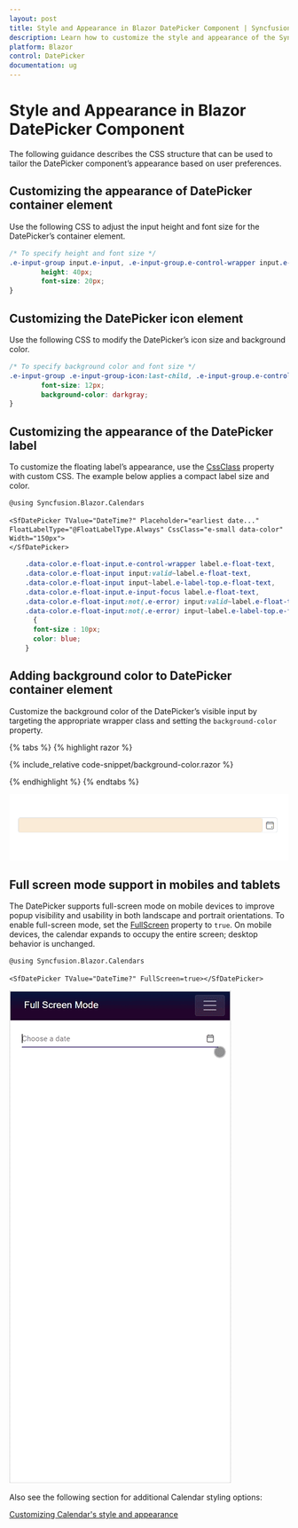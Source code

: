 ```yaml
---
layout: post
title: Style and Appearance in Blazor DatePicker Component | Syncfusion
description: Learn how to customize the style and appearance of the Syncfusion Blazor DatePicker using CSS, including container, icon, label, background color, and mobile full-screen.
platform: Blazor
control: DatePicker
documentation: ug
---
```


# Style and Appearance in Blazor DatePicker Component

The following guidance describes the CSS structure that can be used to tailor the DatePicker component’s appearance based on user preferences.

## Customizing the appearance of DatePicker container element

Use the following CSS to adjust the input height and font size for the DatePicker’s container element.

```css
/* To specify height and font size */
.e-input-group input.e-input, .e-input-group.e-control-wrapper input.e-input {
        height: 40px;
        font-size: 20px;
}
```

## Customizing the DatePicker icon element

Use the following CSS to modify the DatePicker’s icon size and background color.

```css
/* To specify background color and font size */
.e-input-group .e-input-group-icon:last-child, .e-input-group.e-control-wrapper .e-input-group-icon:last-child {
        font-size: 12px;
        background-color: darkgray;
}
```

## Customizing the appearance of the DatePicker label 

To customize the floating label’s appearance, use the [CssClass](https://help.syncfusion.com/cr/blazor/Syncfusion.Blazor.Inputs.SfInputTextBase-1.html#Syncfusion_Blazor_Inputs_SfInputTextBase_1_CssClass) property with custom CSS. The example below applies a compact label size and color.

```cshtml
@using Syncfusion.Blazor.Calendars

<SfDatePicker TValue="DateTime?" Placeholder="earliest date..." FloatLabelType="@FloatLabelType.Always" CssClass="e-small data-color" Width="150px">
</SfDatePicker>

```
```css
    .data-color.e-float-input.e-control-wrapper label.e-float-text,
    .data-color.e-float-input input:valid~label.e-float-text, 
    .data-color.e-float-input input~label.e-label-top.e-float-text,
    .data-color.e-float-input.e-input-focus label.e-float-text,
    .data-color.e-float-input:not(.e-error) input:valid~label.e-float-text, 
    .data-color.e-float-input:not(.e-error) input~label.e-label-top.e-float-text
      {
      font-size : 10px;
      color: blue;
    }
```

## Adding background color to DatePicker container element

Customize the background color of the DatePicker’s visible input by targeting the appropriate wrapper class and setting the `background-color` property.

{% tabs %}
{% highlight razor %}

{% include_relative code-snippet/background-color.razor %}

{% endhighlight %}
{% endtabs %}

![Blazor DatePicker with a customized background color](./images/blazor-datepicker-background_color.png)

## Full screen mode support in mobiles and tablets

The DatePicker supports full-screen mode on mobile devices to improve popup visibility and usability in both landscape and portrait orientations. To enable full-screen mode, set the [FullScreen](https://help.syncfusion.com/cr/blazor/Syncfusion.Blazor.Calendars.SfDatePicker-1.html#Syncfusion_Blazor_Calendars_SfDatePicker_1_FullScreen) property to `true`. On mobile devices, the calendar expands to occupy the entire screen; desktop behavior is unchanged.

```cshtml
@using Syncfusion.Blazor.Calendars

<SfDatePicker TValue="DateTime?" FullScreen=true></SfDatePicker>

```

![Blazor DatePicker popup displayed in mobile full-screen mode](./images/blazor-datepicker-full-screen.gif)

Also see the following section for additional Calendar styling options:

[Customizing Calendar's style and appearance](../calendar/style-appearance)